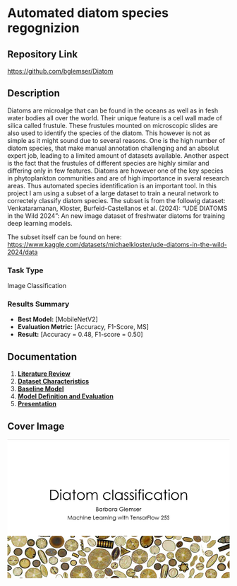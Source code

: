 # Automated diatom species regognizion

## Repository Link

https://github.com/bglemser/Diatom

## Description

Diatoms are microalge that can be found in the oceans as well as in fesh water bodies all over the world. Their unique feature is a cell wall made of silica called frustule. These frustules mounted on microscopic slides are also used to identify the species of the diatom. This however is not as simple as it might sound due to several reasons. One is the high number of diatom species, that make manual annotation challenging and an absolut expert job, leading to a limited amount of datasets available. Another aspect is the fact that the frustules of different species are highly similar and differing only in few features. 
Diatoms are however one of the key species in phytoplankton communities and are of high importance in sveral research areas. Thus automated species identification is an important tool. In this project I am using a subset of a large dataset to train a neural network to correctely classify diatom species. 
The subset is from the followig dataset:
Venkataramanan, Kloster, Burfeid-Castellanos et al. (2024): “UDE DIATOMS in the Wild 2024”: An new image dataset of freshwater diatoms for training deep learning models.

The subset itself can be found on here:
https://www.kaggle.com/datasets/michaelkloster/ude-diatoms-in-the-wild-2024/data


### Task Type

Image Classification

### Results Summary

- **Best Model:** [MobileNetV2]
- **Evaluation Metric:** [Accuracy, F1-Score, MS]
- **Result:** [Accuracy = 0.48, F1-score = 0.50]
## Documentation

1. **[Literature Review](0_LiteratureReview/README.md)**
2. **[Dataset Characteristics](1_DatasetCharacteristics/data_exploration.ipynb)**
3. **[Baseline Model](2_BaselineModel/BaselineModel.ipynb)**
4. **[Model Definition and Evaluation](3_Model/model_definition_evaluation)**
5. **[Presentation](4_Presentation/README.md)**

## Cover Image

![Project Cover Image](CoverImage/Cover_image.png)
